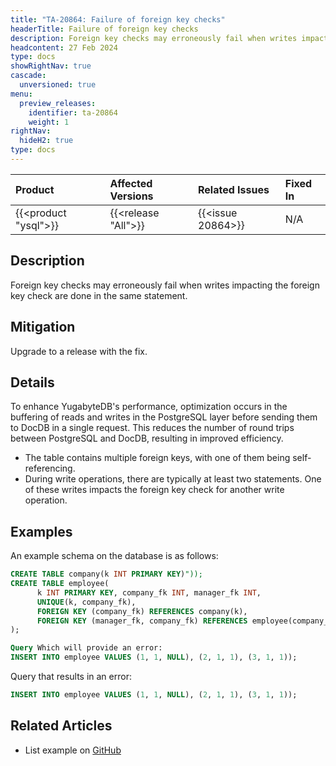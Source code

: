 ```yaml
---
title: "TA-20864: Failure of foreign key checks"
headerTitle: Failure of foreign key checks
description: Foreign key checks may erroneously fail when writes impacting the foreign key check are done in the same statement.
headcontent: 27 Feb 2024
type: docs
showRightNav: true
cascade:
  unversioned: true
menu:
  preview_releases:
    identifier: ta-20864
    weight: 1
rightNav:
  hideH2: true
type: docs
---
```


|          Product           |  Affected Versions  |  Related Issues   | Fixed In |
| :------------------------- | :------------------ | :---------------- | :------- |
| {{<product "ysql">}}       | {{<release "All">}} | {{<issue 20864>}} | N/A      |

## Description

Foreign key checks may erroneously fail when writes impacting the foreign key check are done in the same statement.

## Mitigation

Upgrade to a release with the fix.

## Details

To enhance YugabyteDB's performance, optimization occurs in the buffering of reads and writes in the PostgreSQL layer before sending them to DocDB in a single request. This reduces the number of round trips between PostgreSQL and DocDB, resulting in improved efficiency.

- The table contains multiple foreign keys, with one of them being self-referencing.
- During write operations, there are typically at least two statements. One of these writes impacts the foreign key check for another write operation.

## Examples

An example schema on the database is as follows:

```sql
CREATE TABLE company(k INT PRIMARY KEY)"));
CREATE TABLE employee(
      k INT PRIMARY KEY, company_fk INT, manager_fk INT,
      UNIQUE(k, company_fk),
      FOREIGN KEY (company_fk) REFERENCES company(k),
      FOREIGN KEY (manager_fk, company_fk) REFERENCES employee(company_fk, k)))
);

Query Which will provide an error:
INSERT INTO employee VALUES (1, 1, NULL), (2, 1, 1), (3, 1, 1));
```

Query that results in an error:

```sql
INSERT INTO employee VALUES (1, 1, NULL), (2, 1, 1), (3, 1, 1));
```

## Related Articles

- List example on [GitHub](https://github.com/yugabyte/yugabyte-db/issues/20864#issuecomment-1939055452)